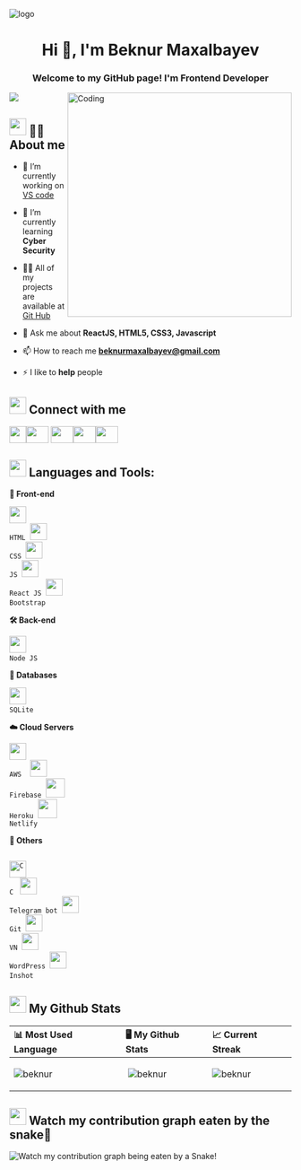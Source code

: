![logo](https://www.horizont.com.hr/posao/frontend-developer.gif)
<h1 align="center">Hi 👋, I'm Beknur Maxalbayev</h1>
<h3 align="center">Welcome to my GitHub page! I'm Frontend Developer</h3>
<img src="https://readme-typing-svg.herokuapp.com?lines=Computer;Competitive+Programmer;Always%20learning%20new%20things&center=true&width=500&height=100">
<img align="right" alt="Coding" width="400" src="https://camo.githubusercontent.com/ca6a6e482bb26bb20f4eddbfbfa3f9cff04a29ef05ac76962204222e989c34ee/68747470733a2f2f647862636f64652e636f6d2f6173736574732f696d616765732f33393939382d7765622d646576656c6f706d656e742e676966">

## <img src="https://media1.giphy.com/media/iY8CRBdQXODJSCERIr/200w.gif" width="30px"> :sassy_man: About me
- 🔭 I’m currently working on [VS code](https://code.visualstudio.com/download)

- 🌱 I’m currently learning **Cyber Security**

- 👨‍💻 All of my projects are available at [Git Hub](https://github.com/dauletbayevych?tab=repositories)

- 💬 Ask me about **ReactJS, HTML5, CSS3, Javascript**

- 📫 How to reach me **beknurmaxalbayev@gmail.com**

- ⚡ I like to **help** people

## <img src="https://media1.giphy.com/media/iY8CRBdQXODJSCERIr/200w.gif" width="30px"> Connect with me
<p align="left"><a href="https://t.me" target="blank"><img align="center" src="https://upload.wikimedia.org/wikipedia/commons/thumb/8/82/Telegram_logo.svg/512px-Telegram_logo.svg.png" alt="" height="30" width="" /></a><a href="https://twitter.com/" target="blank"><img align="center" src="https://upload.wikimedia.org/wikipedia/commons/9/95/Twitter_new_X_logo.png" alt="" height="30" width="40" /></a>
<a href="https://www.linkedin.com/in/" target="blank"><img align="center" src="https://raw.githubusercontent.com/rahuldkjain/github-profile-readme-generator/master/src/images/icons/Social/linked-in-alt.svg" alt="" height="30" width="40" /></a><a href="https://instagram.com/" target="blank"><img align="center" src="https://raw.githubusercontent.com/rahuldkjain/github-profile-readme-generator/master/src/images/icons/Social/instagram.svg" alt="" height="30" width="40" /></a><a href="https://facebook.com/" target="blank"><img align="center" src="https://raw.githubusercontent.com/rahuldkjain/github-profile-readme-generator/master/src/images/icons/Social/facebook.svg" alt="" height="30" width="40" /></a>
</p>

## <img src="https://media1.giphy.com/media/iY8CRBdQXODJSCERIr/200w.gif" width="30px"> Languages and Tools:

**🌳 Front-end**

<code><img height="30" src="https://icon-library.com/images/html5-icon/html5-icon-13.jpg"> HTML</code>&nbsp; 
<code><img height="30" src="https://seeklogo.com/images/C/css-3-logo-023C1A7171-seeklogo.com.png"> CSS</code>&nbsp; 
<code><img height="30" src="https://raw.githubusercontent.com/dereknguyen269/dereknguyen269/master/images/js.png"> JS</code>&nbsp; 
<code><img height="30" src="https://cdn.worldvectorlogo.com/logos/react-2.svg"> React JS</code>&nbsp; 
<code><img height="30" src="https://brandlogos.net/wp-content/uploads/2021/09/bootstrap-logo.png"> Bootstrap</code>&nbsp; 

**🛠 Back-end**

<code><img height="30" src="https://raw.githubusercontent.com/dereknguyen269/dereknguyen269/master/images/nodejs.png"> Node JS</code>&nbsp;

**💽 Databases**

<code><img height="30" src="https://upload.wikimedia.org/wikipedia/commons/thumb/9/97/Sqlite-square-icon.svg/2048px-Sqlite-square-icon.svg.png"> SQLite</code>&nbsp; 

**☁️ Cloud Servers**

<code><img height="30" src="https://raw.githubusercontent.com/dereknguyen269/dereknguyen269/master/images/aws.png"> AWS</code>&nbsp; &nbsp;
<code><img height="30" src="https://www.vectorlogo.zone/logos/firebase/firebase-icon.svg"> Firebase</code>&nbsp;
<code><img height="34" src="https://e7.pngegg.com/pngimages/855/935/png-clipart-heroku-logo-heroku-logo-icons-logos-emojis-tech-companies.png"> Heroku</code>&nbsp;
<code><img height="34" src="https://upload.wikimedia.org/wikipedia/commons/thumb/b/b8/Netlify_logo.svg/2560px-Netlify_logo.svg.png"> Netlify</code>

**🧰 Others**

<code> <img height="30" src="https://upload.wikimedia.org/wikipedia/commons/thumb/1/18/C_Programming_Language.svg/695px-C_Programming_Language.svg.png" alt="C" /> C</code> &nbsp; 
<code><img height="30" src="https://flowxo.com/wp-content/uploads/2021/03/Telegram-Logo-512x512.png"> Telegram bot</code>&nbsp; 
<code><img height="30" src="https://seeklogo.com/images/G/git-bash-logo-B6475E8359-seeklogo.com.png"> Git</code>&nbsp; 
<code><img height="30" src="https://play-lh.googleusercontent.com/0mvy747JRrqlziGtpvii5zKcMgL0AYRjXNRMlBkUbYadBabC1Dg466LsLKFION1vTg"> VN</code>&nbsp;
<code><img height="30" src="https://upload.wikimedia.org/wikipedia/commons/thumb/9/98/WordPress_blue_logo.svg/1200px-WordPress_blue_logo.svg.png"> WordPress</code>&nbsp; 
<code><img height="30" src="https://play-lh.googleusercontent.com/mjmbWruxfo8oYHsBNI7b76KLj1AEJQo7hXwlmi05EvfFwubOjo8nQJrVEHRe4Vbgpo8"> Inshot</code>&nbsp; 
 
## <img src="https://media1.giphy.com/media/iY8CRBdQXODJSCERIr/200w.gif" width="30px"> My Github Stats

| 📊 Most Used Language | 🖥 My Github Stats | 📈 Current Streak |
| :------------------------- | :------------------------- | :------------------------- |
| <p><img align="center" src="https://github-readme-stats.vercel.app/api/top-langs/?username=dauletbayevych&langs_count=8&count_private=true&layout=compact&theme=react&hide_border=true&bg_color=0D1117" alt="beknur" /></p> | <p>&nbsp;<img align="center" style="background-black" src="https://github-readme-stats.vercel.app/api?username=dauletbayevych&show_icons=true&theme=radical" alt="beknur" /></p> | <p><img align="center" src="https://github-readme-streak-stats.herokuapp.com/?user=dauletbayevych&theme=black-ice&hide_border=true&stroke=0000&background=060A0CD0" alt="beknur" /></p> |


## <img src="https://media1.giphy.com/media/iY8CRBdQXODJSCERIr/200w.gif" width="30px"> Watch my contribution graph eaten by the snake🐍
![Watch my contribution graph being eaten by a Snake!](https://raw.githubusercontent.com/soburjon19/soburjon19/master/snake.svg)

